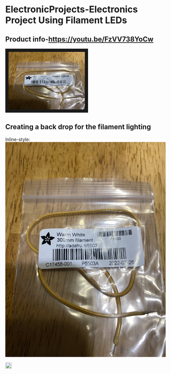 # ElectronicProjects-Electronics Project Using Filament LEDs

## Product info-https://youtu.be/FzVV738YoCw



<a href="http://www.youtube.com/watch?feature=player_embedded&v=https://youtu.be/FzVV738YoCw
" target="_blank"><img src="IMG_2562.JPEG" 
alt="Adafruit Filament Product info" width="240" height="180" border="10" /></a>

## Creating a back drop for the filament lighting
Inline-style: 
![alt text](IMG_2562.JPEG "Logo Title Text 1")


<img src="https://user-images.githubusercontent.com/41547742/195372022-4e48d086-7af3-4f5a-a871-72522f3bde9b.jpg" width=20% height=20%>

